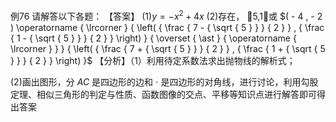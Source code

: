 例76 请解答以下各题： 【答案】 $( 1 ) y = - x ^ { 2 } + 4 x$
(2)存在， 5,1或 $( - 4 , - 2 ) \operatorname { \lrcorner } { \left( { \frac { 7 - { \sqrt { 5 } } } { 2 } } , { \frac { 1 - { \sqrt { 5 } } } { 2 } } \right) } { \overset { \ast } { \operatorname { \lrcorner } } } { \left( { \frac { 7 + { \sqrt { 5 } } } { 2 } } , { \frac { 1 + { \sqrt { 5 } } } { 2 } } \right) }$ 【分析】（1）利用待定系数法求出抛物线的解析式；

(2)画出图形，分 $A C$ 是四边形的边和 $\cdot$ 是四边形的对角线，进行讨论，利用勾股定理、相似三角形的判定与性质、函数图像的交点、平移等知识点进行解答即可得出答案
